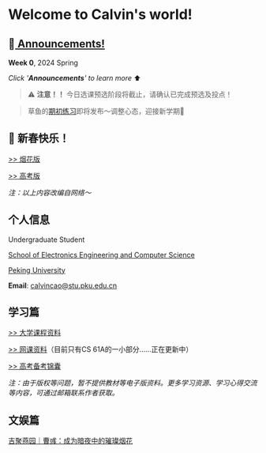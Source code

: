 # Welcome to Calvin's world!

## 📢[ Announcements!](/24sp/week0) 

**Week 0**, 2024 Spring

*Click '**Announcements**' to learn more* ⬆️

> ⚠️ **注意！！** 今日选课预选阶段将截止，请确认已完成预选及投点！

> 草鱼的[期初练习](/24sp/exam0)即将发布～调整心态，迎接新学期🤗

## 🎉 新春快乐！

[>> 烟花版](https://calvinxiaocao.github.io/fireworks.html)

[>> 高考版](https://calvinxiaocao.github.io/gaokao2024.html)

*注：以上内容改编自网络～*

## 个人信息

Undergraduate Student

[School of Electronics Engineering and Computer Science](https://eecs.pku.edu.cn)

[Peking University](https://www.pku.edu.cn/)

**Email**: calvincao@stu.pku.edu.cn

## 学习篇

[>> 大学课程资料](university_courses)

[>> 网课资料](online_course)（目前只有CS 61A的一小部分……正在更新中）

[>> 高考备考锦囊](gaokao)

*注：由于版权等问题，暂不提供教材等电子版资料。更多学习资源、学习心得交流等内容，可通过邮箱联系作者获取。*

## 文娱篇

[吉聚燕园｜曹彧：成为暗夜中的璀璨烟花](https://mp.weixin.qq.com/s/zs2K9cgmLi-b9N5gp6V9Jg)
